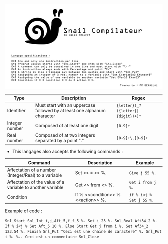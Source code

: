 ![alt text](https://raw.githubusercontent.com/HalasProject/SnailCompilateur/master/src/description.png)


Type | Description | Regex 
-----| ------------| ---------
Identifier | Must start with an uppercase followed by at least one alphanum character | `{letter}(_?({letter}\|{digit})+)*` 
Integer number | Composed of at least one digit  |  `[0-9]+`
Real number | Composed of at two integers separated by a point "." |  `[0-9]+\.[0-9]+`

- This langages also accepts the following commands : 

Command | Description | Example 
------- | ----------- | ---------------
Affectation of a number (Integer/Real) to a variable | Set <<identifier>> = <<value>> %. | `Give j 55 %.`
Affectation of the value of a variable to another variable | Get <<identifier>> from <<identifier>> %. | `Get i from j %.`
Condition | If % \<\<condition\>\> % \<\<action\>\> %. | `if % i<j % Set j 55 %.`

Example of code : 

`Snl_Start
Snl_Int i,j,Aft_5,f_f_5 %.
Set i 23 %.
Snl_Real Aft34_2 %.
If % i<j % Set Aft_5 10 %.
Else
Start
Get j from i %.
Set Af34_2 123.54 %.
Finish
Snl_Put "Ceci est une chaine de caractere" %.
Snl_Put i %.
%.. Ceci est un commentaire
Snl_Close`
